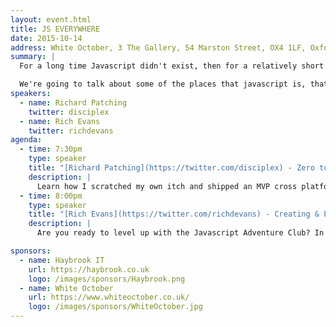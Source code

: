 ```yaml
---
layout: event.html
title: JS EVERYWHERE
date: 2015-10-14
address: White October, 3 The Gallery, 54 Marston Street, OX4 1LF, Oxford
summary: |
  For a long time Javascript didn't exist, then for a relatively short time it was only in browsers, but now it's, like, everywhere.

  We're going to talk about some of the places that javascript is, that aren't a browser.
speakers:
  - name: Richard Patching
    twitter: disciplex
  - name: Rich Evans
    twitter: richdevans
agenda:
  - time: 7:30pm
    type: speaker
    title: "[Richard Patching](https://twitter.com/disciplex) - Zero to MVP in 5 days with Electron"
    description: |
      Learn how I scratched my own itch and shipped an MVP cross platform desktop app in 5 days. I'll be sharing my battles with Windows and how I struggled to the last hour to get installers and auto-updating in (plus my solutions). This talk contains lots of code, coffee, javascript, angular all wrapped up in electron. Essentially every tool a pretentious hipster would use if they were shipping an app.
  - time: 8:00pm
    type: speaker
    title: "[Rich Evans](https://twitter.com/richdevans) - Creating & Publishing Your First Node Module (In 10 Minutes) "
    description: |
      Are you ready to level up with the Javascript Adventure Club? In this pulse-pounding demonstration of vi-rtuosity, a humble lumbercoder armed only with a copy of vim will test, develop, and publish a sweet module to npm in only 10 minutes. Your ticket to glory and riches is only an 'npm publish' away!

sponsors:
  - name: Haybrook IT
    url: https://haybrook.co.uk
    logo: /images/sponsors/Haybrook.png
  - name: White October
    url: https://www.whiteoctober.co.uk/
    logo: /images/sponsors/WhiteOctober.jpg
---
```

